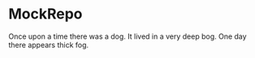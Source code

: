 # MockRepo
Once upon a time there was a dog.
It lived in a very deep bog.
One day there appears thick fog.